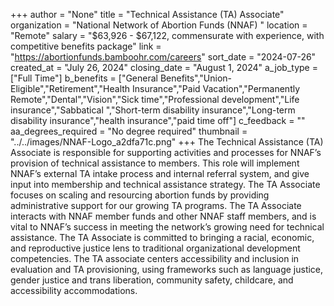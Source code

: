 +++
author = "None"
title = "Technical Assistance (TA) Associate"
organization = "National Network of Abortion Funds (NNAF) "
location = "Remote"
salary = "$63,926 - $67,122, commensurate with experience, with competitive benefits package"
link = "https://abortionfunds.bamboohr.com/careers"
sort_date = "2024-07-26"
created_at = "July 26, 2024"
closing_date = "August 1, 2024"
a_job_type = ["Full Time"]
b_benefits = ["General Benefits","Union-Eligible","Retirement","Health Insurance","Paid Vacation","Permanently Remote","Dental","Vision","Sick time","Professional development","Life insurance","Sabbatical ","Short-term disability insurance","Long-term disability insurance","health insurance","paid time off"]
c_feedback = ""
aa_degrees_required = "No degree required"
thumbnail = "../../images/NNAF-Logo_a2dfa71c.png"
+++
The Technical Assistance (TA) Associate is responsible for supporting activities and processes for NNAF’s provision of technical assistance to members. This role will implement NNAF’s external TA intake process and internal referral system, and give input into membership and technical assistance strategy. The TA Associate focuses on scaling and resourcing abortion funds by providing administrative support for our growing TA programs. The TA Associate interacts with NNAF member funds and other NNAF staff members, and is vital to NNAF’s success in meeting the network’s growing need for technical assistance. The TA Associate is committed to bringing a racial, economic, and reproductive justice lens to traditional organizational development competencies. The TA associate centers accessibility and inclusion in evaluation and TA provisioning, using frameworks such as language justice, gender justice and trans liberation, community safety, childcare, and accessibility accommodations. 